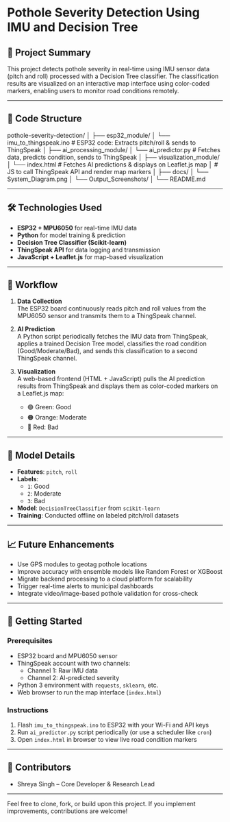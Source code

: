 # Pothole Severity Detection Using IMU and Decision Tree

## 🚧 Project Summary

This project detects pothole severity in real-time using IMU sensor data (pitch and roll) processed with a Decision Tree classifier. The classification results are visualized on an interactive map interface using color-coded markers, enabling users to monitor road conditions remotely.

---

## 🧩 Code Structure

pothole-severity-detection/
│
├── esp32_module/
│ └── imu_to_thingspeak.ino # ESP32 code: Extracts pitch/roll & sends to ThingSpeak
│
├── ai_processing_module/
│ └── ai_predictor.py # Fetches data, predicts condition, sends to ThingSpeak
│
├── visualization_module/
│ └── index.html # Fetches AI predictions & displays on Leaflet.js map
│                # JS to call ThingSpeak API and render map markers
│
├── docs/
│ └── System_Diagram.png
│ └── Output_Screenshots/
│
└── README.md


---

## 🛠️ Technologies Used

- **ESP32 + MPU6050** for real-time IMU data
- **Python** for model training & prediction
- **Decision Tree Classifier (Scikit-learn)**
- **ThingSpeak API** for data logging and transmission
- **JavaScript + Leaflet.js** for map-based visualization

---

## 🔄 Workflow

1. **Data Collection**  
   The ESP32 board continuously reads pitch and roll values from the MPU6050 sensor and transmits them to a ThingSpeak channel.

2. **AI Prediction**  
   A Python script periodically fetches the IMU data from ThingSpeak, applies a trained Decision Tree model, classifies the road condition (Good/Moderate/Bad), and sends this classification to a second ThingSpeak channel.

3. **Visualization**  
   A web-based frontend (HTML + JavaScript) pulls the AI prediction results from ThingSpeak and displays them as color-coded markers on a Leaflet.js map:
   - 🟢 Green: Good
   - 🟠 Orange: Moderate
   - 🔴 Red: Bad

---

## 🧠 Model Details

- **Features**: `pitch`, `roll`
- **Labels**: 
  - `1`: Good  
  - `2`: Moderate  
  - `3`: Bad  
- **Model**: `DecisionTreeClassifier` from `scikit-learn`
- **Training**: Conducted offline on labeled pitch/roll datasets

---

## 📈 Future Enhancements

- Use GPS modules to geotag pothole locations
- Improve accuracy with ensemble models like Random Forest or XGBoost
- Migrate backend processing to a cloud platform for scalability
- Trigger real-time alerts to municipal dashboards
- Integrate video/image-based pothole validation for cross-check

---

## 🚀 Getting Started

### Prerequisites

- ESP32 board and MPU6050 sensor
- ThingSpeak account with two channels:
  - Channel 1: Raw IMU data
  - Channel 2: AI-predicted severity
- Python 3 environment with `requests`, `sklearn`, etc.
- Web browser to run the map interface (`index.html`)

### Instructions

1. Flash `imu_to_thingspeak.ino` to ESP32 with your Wi-Fi and API keys
2. Run `ai_predictor.py` script periodically (or use a scheduler like `cron`)
3. Open `index.html` in browser to view live road condition markers

---

## 🤝 Contributors

- Shreya Singh – Core Developer & Research Lead

---

Feel free to clone, fork, or build upon this project. If you implement improvements, contributions are welcome!
